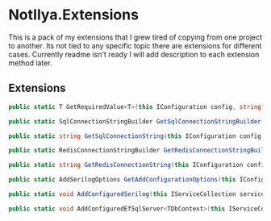 # NotIlya.Extensions
This is a pack of my extensions that I grew tired of copying from one project to another. Its not tied to any specific topic there are extensions for different cases. Currently readme isn't ready I will add description to each extension method later.

## Extensions
```csharp
public static T GetRequiredValue<T>(this IConfiguration config, string? key = null)
```
```csharp
public static SqlConnectionStringBuilder GetSqlConnectionStringBuilder(this IConfiguration config, string? key = null)

public static string GetSqlConnectionString(this IConfiguration config, string? key = null)
```
```csharp
public static RedisConnectionStringBuilder GetRedisConnectionStringBuilder(this IConfiguration config, string? key = null)

public static string GetRedisConnectionString(this IConfiguration config, string? key = null)
```
```csharp
public static AddSerilogOptions GetAddConfigurationOptions(this IConfiguration config, string? key = null)

public static void AddConfiguredSerilog(this IServiceCollection services, AddSerilogOptions options, Action<IServiceProvider, LoggerConfiguration>? configureSerilog = null)
```
```csharp
public static void AddConfiguredEfSqlServer<TDbContext>(this IServiceCollection services, string connectionString, QueryTrackingBehavior queryTrackingBehavior = QueryTrackingBehavior.NoTracking)
```